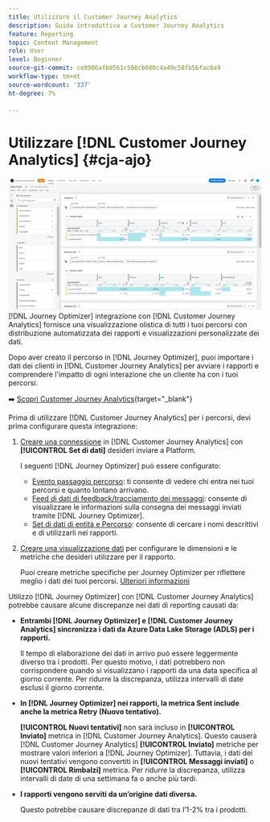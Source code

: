 ```yaml
---
title: Utilizzare il Customer Journey Analytics
description: Guida introduttiva a Customer Journey Analytics
feature: Reporting
topic: Content Management
role: User
level: Beginner
source-git-commit: ce0906afb8561c586cb080c4a49c58fb5bfac6a9
workflow-type: tm+mt
source-wordcount: '337'
ht-degree: 7%

---
```


# Utilizzare [!DNL Customer Journey Analytics] {#cja-ajo}

![](assets/cja.png)
[!DNL Journey Optimizer] integrazione con [!DNL Customer Journey Analytics] fornisce una visualizzazione olistica di tutti i tuoi percorsi con distribuzione automatizzata dei rapporti e visualizzazioni personalizzate dei dati.

Dopo aver creato il percorso in [!DNL Journey Optimizer], puoi importare i dati dei clienti in [!DNL Customer Journey Analytics] per avviare i rapporti e comprendere l&#39;impatto di ogni interazione che un cliente ha con i tuoi percorsi.

➡️ [Scopri Customer Journey Analytics](https://docs.adobe.com/content/help/it-IT/experience-cloud/user-guides/home.translate.html){target=&quot;_blank&quot;}

Prima di utilizzare [!DNL Customer Journey Analytics] per i percorsi, devi prima configurare questa integrazione:

1. [Creare una connessione](https://experienceleague.adobe.com/docs/analytics-platform/using/cja-connections/create-connection.html?lang=it) in [!DNL Customer Journey Analytics] con **[!UICONTROL Set di dati]** desideri inviare a Platform.

   I seguenti [!DNL Journey Optimizer] può essere configurato:
   * [Evento passaggio percorso](../start/datasets-query-examples.md#journey-step-event): ti consente di vedere chi entra nei tuoi percorsi e quanto lontano arrivano.
   * [Feed di dati di feedback/tracciamento dei messaggi](../start/datasets-query-examples.md#message-feedback-event-dataset): consente di visualizzare le informazioni sulla consegna dei messaggi inviati tramite [!DNL Journey Optimizer].
   * [Set di dati di entità e Percorso](../start/datasets-query-examples.md#entity-dataset): consente di cercare i nomi descrittivi e di utilizzarli nei rapporti.

1. [Creare una visualizzazione dati](https://experienceleague.adobe.com/docs/analytics-platform/using/cja-dataviews/create-dataview.html?lang=it) per configurare le dimensioni e le metriche che desideri utilizzare per il rapporto.

   Puoi creare metriche specifiche per Journey Optimizer per riflettere meglio i dati dei tuoi percorsi. [Ulteriori informazioni](https://experienceleague.adobe.com/docs/analytics-platform/using/integrations/ajo.html#configure-the-data-view-to-accommodate-journey-optimizer-dimensions-and-metrics)


Utilizzo [!DNL Journey Optimizer] con [!DNL Customer Journey Analytics] potrebbe causare alcune discrepanze nei dati di reporting causati da:

* **Entrambi [!DNL Journey Optimizer] e [!DNL Customer Journey Analytics] sincronizza i dati da Azure Data Lake Storage (ADLS) per i rapporti.**

   Il tempo di elaborazione dei dati in arrivo può essere leggermente diverso tra i prodotti. Per questo motivo, i dati potrebbero non corrispondere quando si visualizzano i rapporti da una data specifica al giorno corrente. Per ridurre la discrepanza, utilizza intervalli di date esclusi il giorno corrente.

* **In [!DNL Journey Optimizer] nei rapporti, la metrica Sent include anche la metrica Retry (Nuovo tentativo).**

   **[!UICONTROL Nuovi tentativi]** non sarà incluso in **[!UICONTROL Inviato]** metrica in [!DNL Customer Journey Analytics]. Questo causerà [!DNL Customer Journey Analytics] **[!UICONTROL Inviato]** metriche per mostrare valori inferiori a [!DNL Journey Optimizer]. Tuttavia, i dati dei nuovi tentativi vengono convertiti in **[!UICONTROL Messaggi inviati]** o **[!UICONTROL Rimbalzi]** metrica.
Per ridurre la discrepanza, utilizza intervalli di date di una settimana fa o anche più tardi.

* **I rapporti vengono serviti da un’origine dati diversa.**

   Questo potrebbe causare discrepanze di dati tra l’1-2% tra i prodotti.
